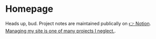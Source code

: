 # Homepage

Heads up, bud. Project notes are maintained publically on [👉 Notion](https://mint-fedora-0d2.notion.site/Homepage-architecture-320bce5ec307436c95c0bd371ca4853a). [Managing my site is one of many projects I neglect.](https://trello.com/b/pPZZjjfC/dev). 
